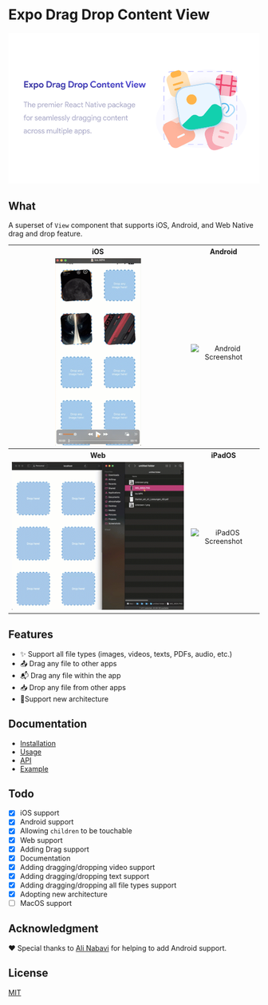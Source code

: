 # Expo Drag Drop Content View

![Untitled Project-2](apps/docs/static/img/social-card.png)

## What

A superset of `View` component that supports iOS, Android, and Web Native drag and drop feature.

<table>
  <tr>
    <th align="center">iOS</th>
    <th align="center">Android</th>
  </tr>
  <tr>
    <td align="center">
      <img src="apps/docs/static/img/ios.gif" alt="iOS Screenshot" style="max-width: 100%; height: auto;" />
    </td>
    <td align="center">
      <img src="apps/docs/static/img/android.gif" alt="Android Screenshot" style="max-width: 100%; height: auto;" />
    </td>
  </tr>
  <tr>
    <th align="center">Web</th>
    <th align="center">iPadOS</th>
  </tr>
  <tr>
    <td align="center">
      <img src="apps/docs/static/img/web.gif" alt="Web Screenshot" style="max-width: 100%; height: auto;" />
    </td>
    <td align="center">
      <img src="apps/docs/static/img/ipados.gif" alt="iPadOS Screenshot" style="max-width: 100%; height: auto;" />
    </td>
  </tr>
</table>


## Features

- ✨ Support all file types (images, videos, texts, PDFs, audio, etc.)
- 📤 Drag any file to other apps
- 📬 Drag any file within the app
- 📥 Drop any file from other apps
- 🔨Support new architecture

## Documentation

- [Installation](https://expo-drag-drop-content-view.vercel.app/docs/guides/installation)
- [Usage](https://expo-drag-drop-content-view.vercel.app/docs/guides/usage)
- [API](https://expo-drag-drop-content-view.vercel.app/docs/api/overview)
- [Example](https://github.com/AlirezaHadjar/expo-drag-drop-content-view/tree/main/apps/example)

## Todo

- [x] iOS support
- [x] Android support
- [x] Allowing `children` to be touchable
- [x] Web support
- [x] Adding Drag support
- [x] Documentation
- [x] Adding dragging/dropping video support
- [x] Adding dragging/dropping text support
- [x] Adding dragging/dropping all file types support
- [x] Adopting new architecture
- [ ] MacOS support

## Acknowledgment

❤️ Special thanks to [Ali Nabavi](https://github.com/sali1290) for helping to add Android support.

## License

[MIT](https://github.com/AlirezaHadjar/expo-drag-drop-content-view?tab=MIT-1-ov-file)
